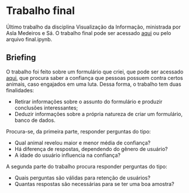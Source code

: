 # Trabalho final

Último trabalho da disciplina Visualização da Informação, ministrada por Asla Medeiros e Sá. 
O trabalho final pode ser acessado [aqui](final.ipynb) ou pelo arquivo final.ipynb.

## Briefing

O trabalho foi feito sobre um formulário que criei, que pode ser acessado [aqui](https://forms.gle/mkBthLdw1oAYjuUu7), que procura saber a confiança que pessoas possuem contra certos animais, caso engajados em uma luta. Dessa forma, o trabalho tem duas finalidades:
- Retirar informações sobre o assunto do formulário e produzir conclusões interessantes;
- Deduzir informações sobre a própria natureza de criar um formulário, banco de dados.

Procura-se, da primeira parte, responder perguntas do tipo:
- Qual animal revelou maior e menor média de confiança?
- Há diferença de respostas, dependendo do gênero de usuário?
- A idade do usuário influencia na confiança?

A segunda parte do trabalho procura responder perguntas do tipo:
- Quais perguntas são válidas para retenção de usuários?
- Quantas respostas são necessárias para se ter uma boa amostra?

